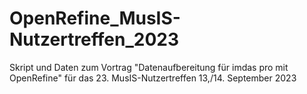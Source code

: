 # OpenRefine_MusIS-Nutzertreffen_2023
Skript und Daten zum Vortrag "Datenaufbereitung für imdas pro mit OpenRefine" für das 23. MusIS-Nutzertreffen 13,/14. September 2023
